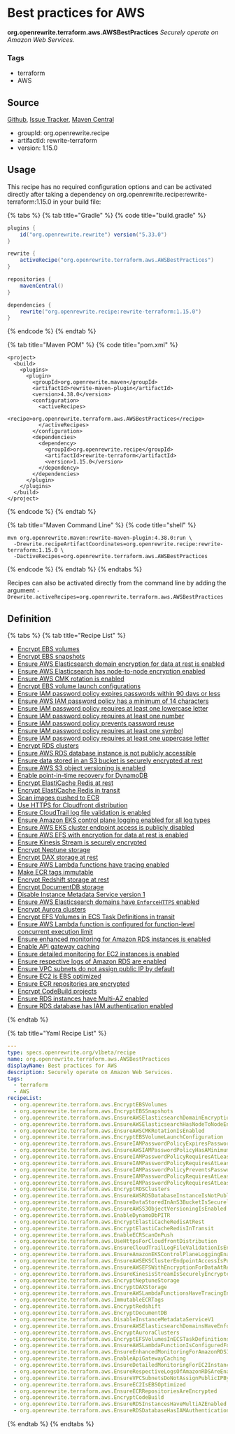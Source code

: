 # Best practices for AWS

**org.openrewrite.terraform.aws.AWSBestPractices**
_Securely operate on Amazon Web Services._

### Tags

* terraform
* AWS

## Source

[Github](https://github.com/openrewrite/rewrite-terraform), [Issue Tracker](https://github.com/openrewrite/rewrite-terraform/issues), [Maven Central](https://search.maven.org/artifact/org.openrewrite.recipe/rewrite-terraform/1.15.0/jar)

* groupId: org.openrewrite.recipe
* artifactId: rewrite-terraform
* version: 1.15.0


## Usage

This recipe has no required configuration options and can be activated directly after taking a dependency on org.openrewrite.recipe:rewrite-terraform:1.15.0 in your build file:

{% tabs %}
{% tab title="Gradle" %}
{% code title="build.gradle" %}
```groovy
plugins {
    id("org.openrewrite.rewrite") version("5.33.0")
}

rewrite {
    activeRecipe("org.openrewrite.terraform.aws.AWSBestPractices")
}

repositories {
    mavenCentral()
}

dependencies {
    rewrite("org.openrewrite.recipe:rewrite-terraform:1.15.0")
}
```
{% endcode %}
{% endtab %}

{% tab title="Maven POM" %}
{% code title="pom.xml" %}
```markup
<project>
  <build>
    <plugins>
      <plugin>
        <groupId>org.openrewrite.maven</groupId>
        <artifactId>rewrite-maven-plugin</artifactId>
        <version>4.38.0</version>
        <configuration>
          <activeRecipes>
            <recipe>org.openrewrite.terraform.aws.AWSBestPractices</recipe>
          </activeRecipes>
        </configuration>
        <dependencies>
          <dependency>
            <groupId>org.openrewrite.recipe</groupId>
            <artifactId>rewrite-terraform</artifactId>
            <version>1.15.0</version>
          </dependency>
        </dependencies>
      </plugin>
    </plugins>
  </build>
</project>
```
{% endcode %}
{% endtab %}

{% tab title="Maven Command Line" %}
{% code title="shell" %}
```shell
mvn org.openrewrite.maven:rewrite-maven-plugin:4.38.0:run \
  -Drewrite.recipeArtifactCoordinates=org.openrewrite.recipe:rewrite-terraform:1.15.0 \
  -DactiveRecipes=org.openrewrite.terraform.aws.AWSBestPractices
```
{% endcode %}
{% endtab %}
{% endtabs %}

Recipes can also be activated directly from the command line by adding the argument `-Drewrite.activeRecipes=org.openrewrite.terraform.aws.AWSBestPractices`

## Definition

{% tabs %}
{% tab title="Recipe List" %}
* [Encrypt EBS volumes](../../terraform/aws/encryptebsvolumes.md)
* [Encrypt EBS snapshots](../../terraform/aws/encryptebssnapshots.md)
* [Ensure AWS Elasticsearch domain encryption for data at rest is enabled](../../terraform/aws/ensureawselasticsearchdomainencryptionfordataatrestisenabled.md)
* [Ensure AWS Elasticsearch has node-to-node encryption enabled](../../terraform/aws/ensureawselasticsearchhasnodetonodeencryptionenabled.md)
* [Ensure AWS CMK rotation is enabled](../../terraform/aws/ensureawscmkrotationisenabled.md)
* [Encrypt EBS volume launch configurations](../../terraform/aws/encryptebsvolumelaunchconfiguration.md)
* [Ensure IAM password policy expires passwords within 90 days or less](../../terraform/aws/ensureiampasswordpolicyexpirespasswordswithin90daysorless.md)
* [Ensure AWS IAM password policy has a minimum of 14 characters](../../terraform/aws/ensureawsiampasswordpolicyhasaminimumof14characters.md)
* [Ensure IAM password policy requires at least one lowercase letter](../../terraform/aws/ensureiampasswordpolicyrequiresatleastonelowercaseletter.md)
* [Ensure IAM password policy requires at least one number](../../terraform/aws/ensureiampasswordpolicyrequiresatleastonenumber.md)
* [Ensure IAM password policy prevents password reuse](../../terraform/aws/ensureiampasswordpolicypreventspasswordreuse.md)
* [Ensure IAM password policy requires at least one symbol](../../terraform/aws/ensureiampasswordpolicyrequiresatleastonesymbol.md)
* [Ensure IAM password policy requires at least one uppercase letter](../../terraform/aws/ensureiampasswordpolicyrequiresatleastoneuppercaseletter.md)
* [Encrypt RDS clusters](../../terraform/aws/encryptrdsclusters.md)
* [Ensure AWS RDS database instance is not publicly accessible](../../terraform/aws/ensureawsrdsdatabaseinstanceisnotpubliclyaccessible.md)
* [Ensure data stored in an S3 bucket is securely encrypted at rest](../../terraform/aws/ensuredatastoredinans3bucketissecurelyencryptedatrest.md)
* [Ensure AWS S3 object versioning is enabled](../../terraform/aws/ensureawss3objectversioningisenabled.md)
* [Enable point-in-time recovery for DynamoDB](../../terraform/aws/enabledynamodbpitr.md)
* [Encrypt ElastiCache Redis at rest](../../terraform/aws/encryptelasticacheredisatrest.md)
* [Encrypt ElastiCache Redis in transit](../../terraform/aws/encryptelasticacheredisintransit.md)
* [Scan images pushed to ECR](../../terraform/aws/enableecrscanonpush.md)
* [Use HTTPS for Cloudfront distribution](../../terraform/aws/usehttpsforcloudfrontdistribution.md)
* [Ensure CloudTrail log file validation is enabled](../../terraform/aws/ensurecloudtraillogfilevalidationisenabled.md)
* [Ensure Amazon EKS control plane logging enabled for all log types](../../terraform/aws/ensureamazonekscontrolplaneloggingenabledforalllogtypes.md)
* [Ensure AWS EKS cluster endpoint access is publicly disabled](../../terraform/aws/ensureawseksclusterendpointaccessispubliclydisabled.md)
* [Ensure AWS EFS with encryption for data at rest is enabled](../../terraform/aws/ensureawsefswithencryptionfordataatrestisenabled.md)
* [Ensure Kinesis Stream is securely encrypted](../../terraform/aws/ensurekinesisstreamissecurelyencrypted.md)
* [Encrypt Neptune storage](../../terraform/aws/encryptneptunestorage.md)
* [Encrypt DAX storage at rest](../../terraform/aws/encryptdaxstorage.md)
* [Ensure AWS Lambda functions have tracing enabled](../../terraform/aws/ensureawslambdafunctionshavetracingenabled.md)
* [Make ECR tags immutable](../../terraform/aws/immutableecrtags.md)
* [Encrypt Redshift storage at rest](../../terraform/aws/encryptredshift.md)
* [Encrypt DocumentDB storage](../../terraform/aws/encryptdocumentdb.md)
* [Disable Instance Metadata Service version 1](../../terraform/aws/disableinstancemetadataservicev1.md)
* [Ensure AWS Elasticsearch domains have `EnforceHTTPS` enabled](../../terraform/aws/ensureawselasticsearchdomainshaveenforcehttpsenabled.md)
* [Encrypt Aurora clusters](../../terraform/aws/encryptauroraclusters.md)
* [Encrypt EFS Volumes in ECS Task Definitions in transit](../../terraform/aws/encryptefsvolumesinecstaskdefinitionsintransit.md)
* [Ensure AWS Lambda function is configured for function-level concurrent execution limit](../../terraform/aws/ensureawslambdafunctionisconfiguredforfunctionlevelconcurrentexecutionlimit.md)
* [Ensure enhanced monitoring for Amazon RDS instances is enabled](../../terraform/aws/ensureenhancedmonitoringforamazonrdsinstancesisenabled.md)
* [Enable API gateway caching](../../terraform/aws/enableapigatewaycaching.md)
* [Ensure detailed monitoring for EC2 instances is enabled](../../terraform/aws/ensuredetailedmonitoringforec2instancesisenabled.md)
* [Ensure respective logs of Amazon RDS are enabled](../../terraform/aws/ensurerespectivelogsofamazonrdsareenabled.md)
* [Ensure VPC subnets do not assign public IP by default](../../terraform/aws/ensurevpcsubnetsdonotassignpublicipbydefault.md)
* [Ensure EC2 is EBS optimized](../../terraform/aws/ensureec2isebsoptimized.md)
* [Ensure ECR repositories are encrypted](../../terraform/aws/ensureecrrepositoriesareencrypted.md)
* [Encrypt CodeBuild projects](../../terraform/aws/encryptcodebuild.md)
* [Ensure RDS instances have Multi-AZ enabled](../../terraform/aws/ensurerdsinstanceshavemultiazenabled.md)
* [Ensure RDS database has IAM authentication enabled](../../terraform/aws/ensurerdsdatabasehasiamauthenticationenabled.md)

{% endtab %}

{% tab title="Yaml Recipe List" %}
```yaml
---
type: specs.openrewrite.org/v1beta/recipe
name: org.openrewrite.terraform.aws.AWSBestPractices
displayName: Best practices for AWS
description: Securely operate on Amazon Web Services.
tags:
  - terraform
  - AWS
recipeList:
  - org.openrewrite.terraform.aws.EncryptEBSVolumes
  - org.openrewrite.terraform.aws.EncryptEBSSnapshots
  - org.openrewrite.terraform.aws.EnsureAWSElasticsearchDomainEncryptionForDataAtRestIsEnabled
  - org.openrewrite.terraform.aws.EnsureAWSElasticsearchHasNodeToNodeEncryptionEnabled
  - org.openrewrite.terraform.aws.EnsureAWSCMKRotationIsEnabled
  - org.openrewrite.terraform.aws.EncryptEBSVolumeLaunchConfiguration
  - org.openrewrite.terraform.aws.EnsureIAMPasswordPolicyExpiresPasswordsWithin90DaysOrLess
  - org.openrewrite.terraform.aws.EnsureAWSIAMPasswordPolicyHasAMinimumOf14Characters
  - org.openrewrite.terraform.aws.EnsureIAMPasswordPolicyRequiresAtLeastOneLowercaseLetter
  - org.openrewrite.terraform.aws.EnsureIAMPasswordPolicyRequiresAtLeastOneNumber
  - org.openrewrite.terraform.aws.EnsureIAMPasswordPolicyPreventsPasswordReuse
  - org.openrewrite.terraform.aws.EnsureIAMPasswordPolicyRequiresAtLeastOneSymbol
  - org.openrewrite.terraform.aws.EnsureIAMPasswordPolicyRequiresAtLeastOneUppercaseLetter
  - org.openrewrite.terraform.aws.EncryptRDSClusters
  - org.openrewrite.terraform.aws.EnsureAWSRDSDatabaseInstanceIsNotPubliclyAccessible
  - org.openrewrite.terraform.aws.EnsureDataStoredInAnS3BucketIsSecurelyEncryptedAtRest
  - org.openrewrite.terraform.aws.EnsureAWSS3ObjectVersioningIsEnabled
  - org.openrewrite.terraform.aws.EnableDynamoDbPITR
  - org.openrewrite.terraform.aws.EncryptElastiCacheRedisAtRest
  - org.openrewrite.terraform.aws.EncryptElastiCacheRedisInTransit
  - org.openrewrite.terraform.aws.EnableECRScanOnPush
  - org.openrewrite.terraform.aws.UseHttpsForCloudfrontDistribution
  - org.openrewrite.terraform.aws.EnsureCloudTrailLogFileValidationIsEnabled
  - org.openrewrite.terraform.aws.EnsureAmazonEKSControlPlaneLoggingEnabledForAllLogTypes
  - org.openrewrite.terraform.aws.EnsureAWSEKSClusterEndpointAccessIsPubliclyDisabled
  - org.openrewrite.terraform.aws.EnsureAWSEFSWithEncryptionForDataAtRestIsEnabled
  - org.openrewrite.terraform.aws.EnsureKinesisStreamIsSecurelyEncrypted
  - org.openrewrite.terraform.aws.EncryptNeptuneStorage
  - org.openrewrite.terraform.aws.EncryptDAXStorage
  - org.openrewrite.terraform.aws.EnsureAWSLambdaFunctionsHaveTracingEnabled
  - org.openrewrite.terraform.aws.ImmutableECRTags
  - org.openrewrite.terraform.aws.EncryptRedshift
  - org.openrewrite.terraform.aws.EncryptDocumentDB
  - org.openrewrite.terraform.aws.DisableInstanceMetadataServiceV1
  - org.openrewrite.terraform.aws.EnsureAWSElasticsearchDomainsHaveEnforceHTTPSEnabled
  - org.openrewrite.terraform.aws.EncryptAuroraClusters
  - org.openrewrite.terraform.aws.EncryptEFSVolumesInECSTaskDefinitionsInTransit
  - org.openrewrite.terraform.aws.EnsureAWSLambdaFunctionIsConfiguredForFunctionLevelConcurrentExecutionLimit
  - org.openrewrite.terraform.aws.EnsureEnhancedMonitoringForAmazonRDSInstancesIsEnabled
  - org.openrewrite.terraform.aws.EnableApiGatewayCaching
  - org.openrewrite.terraform.aws.EnsureDetailedMonitoringForEC2InstancesIsEnabled
  - org.openrewrite.terraform.aws.EnsureRespectiveLogsOfAmazonRDSAreEnabled
  - org.openrewrite.terraform.aws.EnsureVPCSubnetsDoNotAssignPublicIPByDefault
  - org.openrewrite.terraform.aws.EnsureEC2IsEBSOptimized
  - org.openrewrite.terraform.aws.EnsureECRRepositoriesAreEncrypted
  - org.openrewrite.terraform.aws.EncryptCodeBuild
  - org.openrewrite.terraform.aws.EnsureRDSInstancesHaveMultiAZEnabled
  - org.openrewrite.terraform.aws.EnsureRDSDatabaseHasIAMAuthenticationEnabled

```
{% endtab %}
{% endtabs %}
